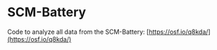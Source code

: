 # SCM-Battery
Code to analyze all data from the SCM-Battery: [https://osf.io/q8kda/](https://osf.io/q8kda/)
